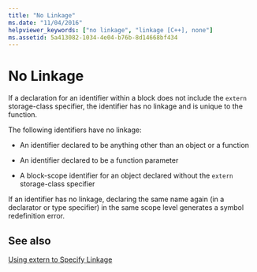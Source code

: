 ```yaml
---
title: "No Linkage"
ms.date: "11/04/2016"
helpviewer_keywords: ["no linkage", "linkage [C++], none"]
ms.assetid: 5a413082-1034-4e04-b76b-8d14668bf434
---
```

# No Linkage

If a declaration for an identifier within a block does not include the `extern` storage-class specifier, the identifier has no linkage and is unique to the function.

The following identifiers have no linkage:

- An identifier declared to be anything other than an object or a function

- An identifier declared to be a function parameter

- A block-scope identifier for an object declared without the `extern` storage-class specifier

If an identifier has no linkage, declaring the same name again (in a declarator or type specifier) in the same scope level generates a symbol redefinition error.

## See also

[Using extern to Specify Linkage](../cpp/using-extern-to-specify-linkage.md)
